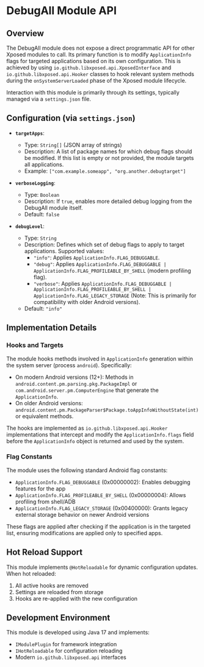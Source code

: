 # DebugAll Module API

## Overview

The DebugAll module does not expose a direct programmatic API for other Xposed modules to call. Its primary function is to modify `ApplicationInfo` flags for targeted applications based on its own configuration. This is achieved by using `io.github.libxposed.api.XposedInterface` and `io.github.libxposed.api.Hooker` classes to hook relevant system methods during the `onSystemServerLoaded` phase of the Xposed module lifecycle.

Interaction with this module is primarily through its settings, typically managed via a `settings.json` file.

## Configuration (via `settings.json`)

-   **`targetApps`**: 
    -   Type: `String[]` (JSON array of strings)
    -   Description: A list of package names for which debug flags should be modified. If this list is empty or not provided, the module targets all applications.
    -   Example: `["com.example.someapp", "org.another.debugtarget"]`

-   **`verboseLogging`**:
    -   Type: `Boolean`
    -   Description: If `true`, enables more detailed debug logging from the DebugAll module itself.
    -   Default: `false`

-   **`debugLevel`**:
    -   Type: `String`
    -   Description: Defines which set of debug flags to apply to target applications. Supported values:
        -   `"info"`: Applies `ApplicationInfo.FLAG_DEBUGGABLE`.
        -   `"debug"`: Applies `ApplicationInfo.FLAG_DEBUGGABLE | ApplicationInfo.FLAG_PROFILEABLE_BY_SHELL` (modern profiling flag).
        -   `"verbose"`: Applies `ApplicationInfo.FLAG_DEBUGGABLE | ApplicationInfo.FLAG_PROFILEABLE_BY_SHELL | ApplicationInfo.FLAG_LEGACY_STORAGE` (Note: This is primarily for compatibility with older Android versions).
    -   Default: `"info"`

## Implementation Details

### Hooks and Targets

The module hooks methods involved in `ApplicationInfo` generation within the system server (process `android`). Specifically:

- On modern Android versions (12+): Methods in `android.content.pm.parsing.pkg.PackageImpl` or `com.android.server.pm.ComputerEngine` that generate the `ApplicationInfo`.
- On older Android versions: `android.content.pm.PackageParser$Package.toAppInfoWithoutState(int)` or equivalent methods.

The hooks are implemented as `io.github.libxposed.api.Hooker` implementations that intercept and modify the `ApplicationInfo.flags` field before the `ApplicationInfo` object is returned and used by the system.

### Flag Constants

The module uses the following standard Android flag constants:

- `ApplicationInfo.FLAG_DEBUGGABLE` (0x00000002): Enables debugging features for the app
- `ApplicationInfo.FLAG_PROFILEABLE_BY_SHELL` (0x00000004): Allows profiling from shell/ADB
- `ApplicationInfo.FLAG_LEGACY_STORAGE` (0x00400000): Grants legacy external storage behavior on newer Android versions

These flags are applied after checking if the application is in the targeted list, ensuring modifications are applied only to specified apps.

## Hot Reload Support

This module implements `@HotReloadable` for dynamic configuration updates. When hot reloaded:

1. All active hooks are removed
2. Settings are reloaded from storage
3. Hooks are re-applied with the new configuration

## Development Environment

This module is developed using Java 17 and implements:
- `IModulePlugin` for framework integration
- `IHotReloadable` for configuration reloading
- Modern `io.github.libxposed.api` interfaces 